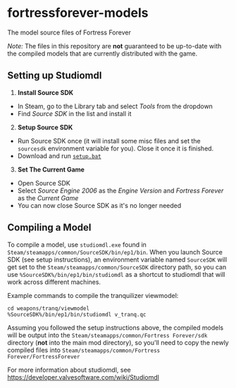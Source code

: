 # fortressforever-models
The model source files of Fortress Forever

*Note:* The files in this repository are **not** guaranteed to be up-to-date with the compiled models that are currently distributed with the game.

## Setting up Studiomdl

1. **Install Source SDK**
  * In Steam, go to the Library tab and select *Tools* from the dropdown
  * Find *Source SDK* in the list and install it
2. **Setup Source SDK**
  * Run Source SDK once (it will install some misc files and set the `sourcesdk` environment variable for you). Close it once it is finished.
  * Download and run [`setup.bat`](https://raw.githubusercontent.com/fortressforever/fortressforever-models/master/setup.bat)
3. **Set The Current Game**
  * Open Source SDK
  * Select *Source Engine 2006* as the *Engine Version* and *Fortress Forever* as the *Current Game*
  * You can now close Source SDK as it's no longer needed

## Compiling a Model

To compile a model, use `studiomdl.exe` found in `Steam/steamapps/common/SourceSDK/bin/ep1/bin`. When you launch Source SDK (see setup instructions), an environment variable named `SourceSDK` will get set to the `Steam/steamapps/common/SourceSDK` directory path, so you can use `%SourceSDK%/bin/ep1/bin/studiomdl` as a shortcut to studiomdl that will work across different machines.

Example commands to compile the tranquilizer viewmodel:

```
cd weapons/tranq/viewmodel
%SourceSDK%/bin/ep1/bin/studiomdl v_tranq.qc
```

Assuming you followed the setup instructions above, the compiled models will be output into the `Steam/steamapps/common/Fortress Forever/sdk` directory (**not** into the main mod directory), so you'll need to copy the newly compiled files into `Steam/steamapps/common/Fortress Forever/FortressForever`

For more information about studiomdl, see https://developer.valvesoftware.com/wiki/Studiomdl